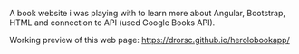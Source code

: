 
A book website i was playing with to learn more about Angular, Bootstrap,
HTML and connection to API (used Google Books API).

Working preview of this web page: https://drorsc.github.io/herolobookapp/


